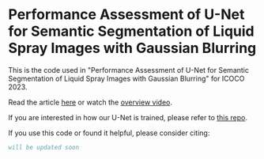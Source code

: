 # Performance Assessment of U-Net for Semantic Segmentation of Liquid Spray Images with Gaussian Blurring

This is the code used in "Performance Assessment of U-Net for Semantic Segmentation of Liquid Spray Images with Gaussian Blurring" for ICOCO 2023.

Read the article [here](https://drive.google.com/file/d/18JGnCdXw1LVvwUFYzxNzOa0zej7t4l5u/view?usp=sharing) or watch the [overview video](https://youtu.be/4nNI5r2cJsU).

If you are interested in how our U-Net is trained, please refer to [this repo](https://github.com/lynerlwl/DeepSpray-UNet).

If you use this code or found it helpful, please consider citing:

```bibtex
will be updated soon
```
